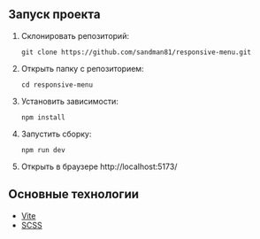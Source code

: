 ## Запуск проекта

1) Склонировать репозиторий:

   ```shell script
   git clone https://github.com/sandman81/responsive-menu.git
   ```

2) Открыть папку с репозиторием:

   ```
   cd responsive-menu
   ```

3) Установить зависимости:

   ```shell script
   npm install
   ```

4) Запустить сборку:

    ```shell script
    npm run dev
    ```

5) Открыть в браузере http://localhost:5173/

## Основные технологии

* [Vite](https://vite.dev/)
* [SCSS](https://sass-lang.com/)
